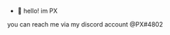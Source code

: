 - 👋 hello! im PX

you can reach me via my discord account @PX#4802

<!---
Ctriy/Ctriy is a ✨ special ✨ repository because its `README.md` (this file) appears on your GitHub profile.
You can click the Preview link to take a look at your changes.
--->
